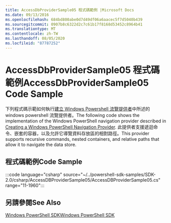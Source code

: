 ```yaml
---
title: AccessDbProviderSample05 程式碼範例 |Microsoft Docs
ms.date: 09/13/2016
ms.openlocfilehash: 684bd800abe0d7d49df06a6aacec5f7d5040b439
ms.sourcegitcommit: 0907b8c6322d2c7c61b17f8168d53452c8964b41
ms.translationtype: MT
ms.contentlocale: zh-TW
ms.lasthandoff: 08/05/2020
ms.locfileid: "87787252"
---
```

# <a name="accessdbprovidersample05-code-sample"></a><span data-ttu-id="a6cee-102">AccessDbProviderSample05 程式碼範例</span><span class="sxs-lookup"><span data-stu-id="a6cee-102">AccessDbProviderSample05 Code Sample</span></span>

<span data-ttu-id="a6cee-103">下列程式碼示範如何執行[建立 Windows Powershell 流覽提供者](./creating-a-windows-powershell-navigation-provider.md)中所述的 windows powershell 流覽提供者。</span><span class="sxs-lookup"><span data-stu-id="a6cee-103">The following code shows the implementation of the Windows PowerShell navigation provider described in [Creating a Windows PowerShell Navigation Provider](./creating-a-windows-powershell-navigation-provider.md).</span></span>
<span data-ttu-id="a6cee-104">此提供者支援遞迴命令、嵌套的容器，以及允許它導覽資料存放區的相對路徑。</span><span class="sxs-lookup"><span data-stu-id="a6cee-104">This provider supports recursive commands, nested containers, and relative paths that allow it to navigate the data store.</span></span>

## <a name="code-sample"></a><span data-ttu-id="a6cee-105">程式碼範例</span><span class="sxs-lookup"><span data-stu-id="a6cee-105">Code Sample</span></span>

:::code language="csharp" source="~/../powershell-sdk-samples/SDK-2.0/csharp/AccessDBProviderSample05/AccessDBProviderSample05.cs" range="11-1960":::

## <a name="see-also"></a><span data-ttu-id="a6cee-106">另請參閱</span><span class="sxs-lookup"><span data-stu-id="a6cee-106">See Also</span></span>

[<span data-ttu-id="a6cee-107">Windows PowerShell SDK</span><span class="sxs-lookup"><span data-stu-id="a6cee-107">Windows PowerShell SDK</span></span>](../windows-powershell-reference.md)
